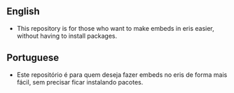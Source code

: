 ## English
  - This repository is for those who want to make embeds in eris easier, without having to install packages.
## Portuguese
  - Este repositório é para quem deseja fazer embeds no eris de forma mais fácil, sem precisar ficar instalando pacotes.
